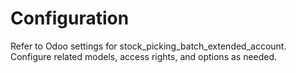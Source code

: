# Configuration

Refer to Odoo settings for stock_picking_batch_extended_account. Configure related models, access rights, and options as needed.
